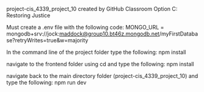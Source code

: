 project-cis_4339_project_10 created by GitHub Classroom
Option C: Restoring Justice

Must create a .env file with the following code:
MONGO_URL = mongodb+srv://jock:maddock@group10.bt46z.mongodb.net/myFirstDatabase?retryWrites=true&w=majority

In the command line of the project folder type the following:
npm install

navigate to the frontend folder using cd and type the following:
npm install

navigate back to the main directory folder (project-cis_4339_project_10) and type the following: 
npm run dev
